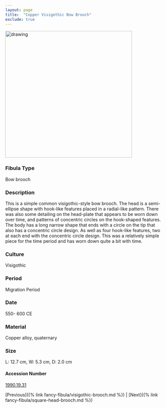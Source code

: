 ```yaml
---
layout: page
title:  "Copper Visigothic Bow Brooch"
exclude: true
---
```


<p><img src="https://collectionapi.metmuseum.org/api/collection/v1/iiif/466175/924657/main-image" alt="drawing" width="400"/></p>

### Fibula Type
Bow brooch
### Description
This is a simple common visigothic-style bow brooch. The head is a semi-ellipse shape with hook-like features placed in a radial-like pattern. There was also some detailing on the head-plate that appears to be worn down over time, and patterns of concentric circles on the hook-shaped features. The body has a long narrow shape that ends with a circle on the tip that also has a concentric circle design. As well as four hook-like features, two at each end with the concentric circle design. This was a relatively simple piece for the time period and has worn down quite a bit with time.
### Culture
Visigothic
### Period
Migration Period
### Date
550- 600 CE
### Material
Copper alloy, quaternary
### Size
L: 12.7 cm, W: 5.3 cm, D: 2.0 cm



#### Accession Number
[1990.19.31](https://www.metmuseum.org/art/collection/search/466175)

[Previous]({% link fancy-fibula/visigothic-brooch.md %}) | [Next]({% link fancy-fibula/square-head-brooch.md %})
